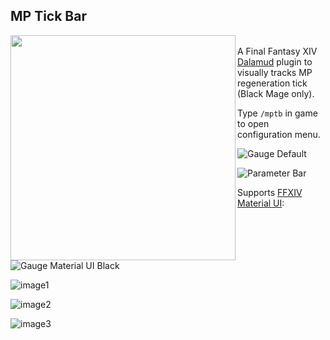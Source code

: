 ## MP Tick Bar
<img src="https://user-images.githubusercontent.com/27457164/134722917-dd5967f9-2352-42d2-aeaf-ebf7dee49771.png" width="360" height="360" align="left">

<br> A Final Fantasy XIV [Dalamud](https://github.com/goatcorp/Dalamud) plugin to visually tracks MP regeneration tick (Black Mage only).

Type `/mptb` in game to open configuration menu.

![Gauge Default](https://user-images.githubusercontent.com/27457164/133672178-3db80a9e-e995-463f-ba2f-fe8b70f74e7d.png)

![Parameter Bar](https://user-images.githubusercontent.com/27457164/133673389-c61e80bb-54b4-4cc7-8e0b-b75990114da0.png)

Supports [FFXIV Material UI](https://github.com/skotlex/ffxiv-material-ui):

![Gauge Material UI Black](https://user-images.githubusercontent.com/27457164/133673741-07506333-7fda-4840-af9f-58284c74bfd0.png)


![image1](https://user-images.githubusercontent.com/27457164/134723061-b97a935c-f344-4993-9d08-9b80565b5a51.png)

![image2](https://user-images.githubusercontent.com/27457164/134723066-f725835f-3a01-4805-b556-6a20cc0d652a.png)

![image3](https://user-images.githubusercontent.com/27457164/134723068-f9140223-742c-4359-b63a-6aba367a0f72.png)
